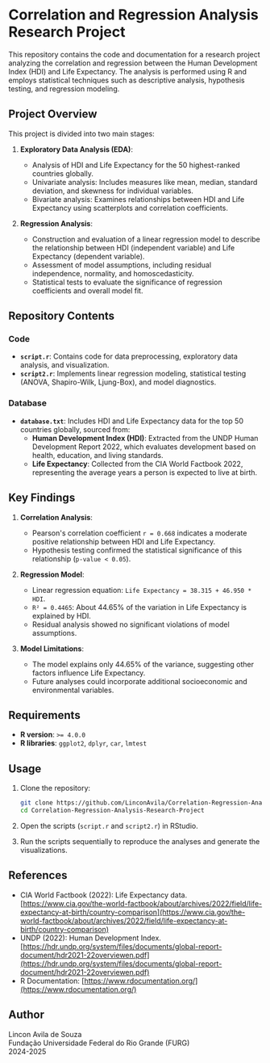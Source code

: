 # Correlation and Regression Analysis Research Project

This repository contains the code and documentation for a research project analyzing the correlation and regression between the Human Development Index (HDI) and Life Expectancy. The analysis is performed using R and employs statistical techniques such as descriptive analysis, hypothesis testing, and regression modeling.

## Project Overview

This project is divided into two main stages:

1. **Exploratory Data Analysis (EDA)**:
   - Analysis of HDI and Life Expectancy for the 50 highest-ranked countries globally.
   - Univariate analysis: Includes measures like mean, median, standard deviation, and skewness for individual variables.
   - Bivariate analysis: Examines relationships between HDI and Life Expectancy using scatterplots and correlation coefficients.

2. **Regression Analysis**:
   - Construction and evaluation of a linear regression model to describe the relationship between HDI (independent variable) and Life Expectancy (dependent variable).
   - Assessment of model assumptions, including residual independence, normality, and homoscedasticity.
   - Statistical tests to evaluate the significance of regression coefficients and overall model fit.

## Repository Contents

### Code
- **`script.r`**: Contains code for data preprocessing, exploratory data analysis, and visualization.
- **`script2.r`**: Implements linear regression modeling, statistical testing (ANOVA, Shapiro-Wilk, Ljung-Box), and model diagnostics.

### Database
- **`database.txt`**: Includes HDI and Life Expectancy data for the top 50 countries globally, sourced from:
  - **Human Development Index (HDI)**: Extracted from the UNDP Human Development Report 2022, which evaluates development based on health, education, and living standards.
  - **Life Expectancy**: Collected from the CIA World Factbook 2022, representing the average years a person is expected to live at birth.

## Key Findings

1. **Correlation Analysis**:
   - Pearson's correlation coefficient `r = 0.668` indicates a moderate positive relationship between HDI and Life Expectancy.
   - Hypothesis testing confirmed the statistical significance of this relationship (`p-value < 0.05`).

2. **Regression Model**:
   - Linear regression equation: `Life Expectancy = 38.315 + 46.950 * HDI`.
   - `R² = 0.4465`: About 44.65% of the variation in Life Expectancy is explained by HDI.
   - Residual analysis showed no significant violations of model assumptions.

3. **Model Limitations**:
   - The model explains only 44.65% of the variance, suggesting other factors influence Life Expectancy.
   - Future analyses could incorporate additional socioeconomic and environmental variables.

## Requirements

- **R version**: `>= 4.0.0`
- **R libraries**: `ggplot2`, `dplyr`, `car`, `lmtest`

## Usage

1. Clone the repository:
   ```bash
   git clone https://github.com/LinconAvila/Correlation-Regression-Analysis-Research-Project.git
   cd Correlation-Regression-Analysis-Research-Project
   ```

2. Open the scripts (`script.r` and `script2.r`) in RStudio.

3. Run the scripts sequentially to reproduce the analyses and generate the visualizations.

## References

- CIA World Factbook (2022): Life Expectancy data. [https://www.cia.gov/the-world-factbook/about/archives/2022/field/life-expectancy-at-birth/country-comparison](https://www.cia.gov/the-world-factbook/about/archives/2022/field/life-expectancy-at-birth/country-comparison)
- UNDP (2022): Human Development Index. [https://hdr.undp.org/system/files/documents/global-report-document/hdr2021-22overviewen.pdf](https://hdr.undp.org/system/files/documents/global-report-document/hdr2021-22overviewen.pdf)
- R Documentation: [https://www.rdocumentation.org/](https://www.rdocumentation.org/)

## Author

Lincon Avila de Souza  
Fundação Universidade Federal do Rio Grande (FURG)  
2024-2025
